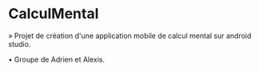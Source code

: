 # CalculMental

» Projet de création d'une application mobile de calcul mental sur android studio.

• Groupe de Adrien et Alexis.
